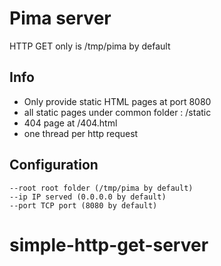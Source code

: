 # Pima server

HTTP GET only
<pima-root> is /tmp/pima by default

## Info

- Only provide static HTML pages at port 8080
- all static pages under common folder : <pima-root>/static
- 404 page at <pima-root>/404.html
- one thread per http request

## Configuration

    --root root folder (/tmp/pima by default)
    --ip IP served (0.0.0.0 by default)
    --port TCP port (8080 by default)
# simple-http-get-server
